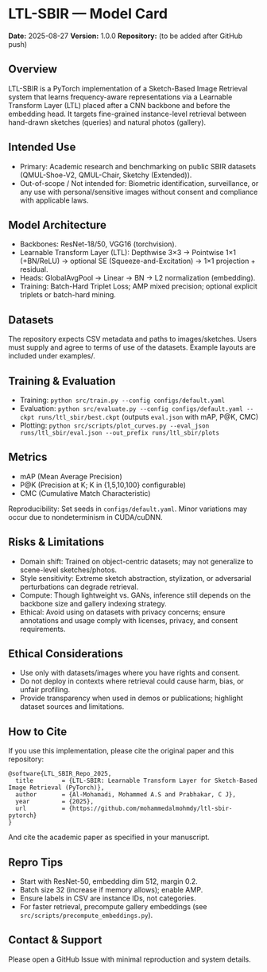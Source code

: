 # LTL-SBIR — Model Card

**Date:** 2025-08-27
**Version:** 1.0.0
**Repository:** (to be added after GitHub push)

## Overview
LTL-SBIR is a PyTorch implementation of a Sketch-Based Image Retrieval system that learns frequency-aware representations via a Learnable Transform Layer (LTL) placed after a CNN backbone and before the embedding head. It targets fine-grained instance-level retrieval between hand-drawn sketches (queries) and natural photos (gallery).

## Intended Use
- Primary: Academic research and benchmarking on public SBIR datasets (QMUL-Shoe-V2, QMUL-Chair, Sketchy (Extended)).
- Out-of-scope / Not intended for: Biometric identification, surveillance, or any use with personal/sensitive images without consent and compliance with applicable laws.

## Model Architecture
- Backbones: ResNet-18/50, VGG16 (torchvision).
- Learnable Transform Layer (LTL): Depthwise 3×3 -> Pointwise 1×1 (+BN/ReLU) -> optional SE (Squeeze-and-Excitation) -> 1×1 projection + residual.
- Heads: GlobalAvgPool -> Linear -> BN -> L2 normalization (embedding).
- Training: Batch-Hard Triplet Loss; AMP mixed precision; optional explicit triplets or batch-hard mining.

## Datasets
The repository expects CSV metadata and paths to images/sketches. Users must supply and agree to terms of use of the datasets. Example layouts are included under examples/.

## Training & Evaluation
- Training: `python src/train.py --config configs/default.yaml`
- Evaluation: `python src/evaluate.py --config configs/default.yaml --ckpt runs/ltl_sbir/best.ckpt` (outputs `eval.json` with mAP, P@K, CMC)
- Plotting: `python src/scripts/plot_curves.py --eval_json runs/ltl_sbir/eval.json --out_prefix runs/ltl_sbir/plots`

## Metrics
- mAP (Mean Average Precision)
- P@K (Precision at K; K in {1,5,10,100} configurable)
- CMC (Cumulative Match Characteristic)

Reproducibility: Set seeds in `configs/default.yaml`. Minor variations may occur due to nondeterminism in CUDA/cuDNN.

## Risks & Limitations
- Domain shift: Trained on object-centric datasets; may not generalize to scene-level sketches/photos.
- Style sensitivity: Extreme sketch abstraction, stylization, or adversarial perturbations can degrade retrieval.
- Compute: Though lightweight vs. GANs, inference still depends on the backbone size and gallery indexing strategy.
- Ethical: Avoid using on datasets with privacy concerns; ensure annotations and usage comply with licenses, privacy, and consent requirements.

## Ethical Considerations
- Use only with datasets/images where you have rights and consent.
- Do not deploy in contexts where retrieval could cause harm, bias, or unfair profiling.
- Provide transparency when used in demos or publications; highlight dataset sources and limitations.

## How to Cite
If you use this implementation, please cite the original paper and this repository:
```
@software{LTL_SBIR_Repo_2025,
  title        = {LTL-SBIR: Learnable Transform Layer for Sketch-Based Image Retrieval (PyTorch)},
  author       = {Al-Mohamadi, Mohammed A.S and Prabhakar, C J},
  year         = {2025},
  url          = {https://github.com/mohammedalmohmdy/ltl-sbir-pytorch}
}
```
And cite the academic paper as specified in your manuscript.

## Repro Tips
- Start with ResNet-50, embedding dim 512, margin 0.2.
- Batch size 32 (increase if memory allows); enable AMP.
- Ensure labels in CSV are instance IDs, not categories.
- For faster retrieval, precompute gallery embeddings (see `src/scripts/precompute_embeddings.py`).

## Contact & Support
Please open a GitHub Issue with minimal reproduction and system details.
